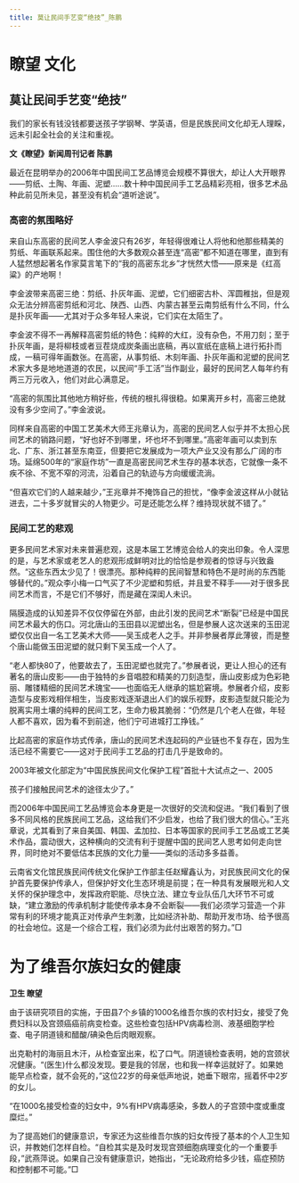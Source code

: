 ```yaml
---
title: 莫让民间手艺变“绝技”_陈鹏
---
```

# 瞭望 文化

## 莫让民间手艺变“绝技”

我们的家长有钱没钱都要送孩子学钢琴、学英语，但是民族民间文化却无人理睬，远未引起全社会的关注和重视。

**文《瞭望》新闻周刊记者 陈鹏**

最近在昆明举办的2006年中国民间工艺品博览会规模不算很大，却让人大开眼界——剪纸、土陶、年画、泥塑……数十种中国民间手工艺品精彩亮相，很多艺术品种此前见所未见，甚至没有机会“道听途说”。

### 高密的氛围略好

来自山东高密的民间艺人李金波只有26岁，年轻得很难让人将他和他那些精美的剪纸、年画联系起来。围住他的大多数观众甚至连“高密”都不知道在哪里，直到有人猛然想起著名作家莫言笔下的“我的高密东北乡”才恍然大悟——原来是《红高粱》的产地啊！

李金波带来高密三绝：剪纸、扑灰年画、泥塑，它们细密古朴、浑圆稚拙，但是观众无法分辨高密剪纸和河北、陕西、山西、内蒙古甚至云南剪纸有什么不同，什么是扑灰年画——尤其对于众多年轻人来说，它们实在太陌生了。

李金波不得不一再解释高密剪纸的特色：纯粹的大红，没有杂色，不用刀刻；至于扑灰年画，是将柳枝或者豆茬烧成炭条画出底稿，再以宣纸在底稿上进行拓扑而成，一稿可得年画数张。在高密，从事剪纸、木刻年画、扑灰年画和泥塑的民间艺术家大多是地地道道的农民，以民间“手工活”当作副业，最好的民间艺人每年约有两三万元收入，他们对此心满意足。

“高密的氛围比其他地方稍好些，传统的根扎得很稳。如果离开乡村，高密三绝就没有多少空间了。”李金波说。

同样来自高密的中国工艺美术大师王兆章认为，高密的民间艺人似乎并不太担心民间艺术的销路问题，“好也好不到哪里，坏也坏不到哪里。”高密年画可以卖到东北、广东、浙江甚至东南亚，但要把它发展成为一项大产业又没有那么广阔的市场。延绵500年的“家庭作坊”一直是高密民间艺术生存的基本状态，它就像一条不疾不徐、不宽不窄的河流，沿着自己的轨迹与方向缓缓流淌。

“但喜欢它们的人越来越少，”王兆章并不掩饰自己的担忧，“像李金波这样从小就钻进去，二十多岁就冒尖的人物更少。可是还能怎么样？维持现状就不错了。”

### 民间工艺的悲观

更多民间艺术家对未来普遍悲观，这是本届工艺博览会给人的突出印象。令人深思的是，与艺术家或老艺人的悲观形成鲜明对比的恰恰是参观者的惊讶与兴致盎然。“这些东西太少见了！很漂亮。那种纯粹的民间智慧和特色不是时尚的东西能够替代的。”观众李小梅一口气买了不少泥塑和剪纸，并且爱不释手——对于很多民间艺术而言，不是它们不够好，而是藏在深闺人未识。

隔膜造成的认知差异不仅仅停留在外部，由此引发的民间艺术“断裂”已经是中国民间艺术最大的伤口。河北唐山的玉田县以泥塑出名，但是参展人这次送来的玉田泥塑仅仅出自一名工艺美术大师——吴玉成老人之手。并非参展者厚此薄彼，而是整个唐山能做玉田泥塑的就只剩下吴玉成一个人了。

“老人都快80了，他要故去了，玉田泥塑也就完了。”参展者说，更让人担心的还有著名的唐山皮影——由于独特的乡音唱腔和精美的刀刻造型，唐山皮影成为色彩艳丽、雕镂精细的民间艺术瑰宝——也面临无人继承的尴尬窘境。参展者介绍，皮影造型与皮影戏相伴相生，当皮影戏逐渐退出人们的娱乐视野，皮影造型就只能沦为脱离实用土壤的纯粹的民间工艺，生命力极其脆弱：“仍然是几个老人在做，年轻人都不喜欢，因为看不到前途，他们宁可进城打工挣钱。”

比起高密的家庭作坊式传承，唐山的民间艺术连起码的产业链也不复存在，因为生活已经不需要它——这对于民间手工艺品的打击几乎是致命的。

2003年被文化部定为“中国民族民间文化保护工程”首批十大试点之一、2005

孩子们接触民间艺术的途径太少了。”

而2006年中国民间工艺品博览会本身更是一次很好的交流和促进。“我们看到了很多不同风格的民族民间工艺品，这给我们不少启发，也给了我们很大的信心。”王兆章说，尤其看到了来自美国、韩国、孟加拉、日本等国家的民间手工艺品或工艺美术作品，震动很大，这种横向的交流有利于提醒中国的民间艺人思考如何走向世界，同时绝对不要低估本民族的文化力量——类似的活动多多益善。

云南省文化馆民族民间传统文化保护工作部主任赵耀鑫认为，对民族民间文化的保护首先要保护传承人，但保护好文化生态环境是前提；在一种具有发展眼光和人文关怀的保护理念中，发挥政府职能、尽快立法、建立专业队伍几大环节不可或缺，“建立激励的传承机制才能使传承本身不会断裂——我们必须学习营造一个非常有利的环境才能真正对传承产生刺激，比如经济补助、帮助开发市场、给予很高的社会地位。这是一个综合工程，我们必须为此付出艰苦的努力。”□

# 为了维吾尔族妇女的健康

**卫生 瞭望**

由于该研究项目的实施，于田县7个乡镇的1000名维吾尔族的农村妇女，接受了免费妇科以及宫颈癌癌前病变检查。这些检查包括HPV病毒检测、液基细胞学检查、电子阴道镜和醋酸/碘染色后肉眼观察。

出克勒村的海丽且木汗，从检查室出来，松了口气。阴道镜检查表明，她的宫颈状况健康。“(医生)什么都没发现。要是我的邻居，也和我一样幸运就好了。如果她能早点检查，就不会死的，”这位22岁的母亲低声地说，她垂下眼帘，摇着怀中2岁的女儿。

“在1000名接受检查的妇女中，9%有HPV病毒感染，多数人的子宫颈中度或重度糜烂。”

为了提高她们的健康意识，专家还为这些维吾尔族的妇女传授了基本的个人卫生知识，并教她们怎样自检。“自检其实是及时发现宫颈细胞病理变化的一个重要手段，”武燕萍说。如果自己没有健康意识，她指出，“无论政府给多少钱，癌症预防和控制都不可能。”□